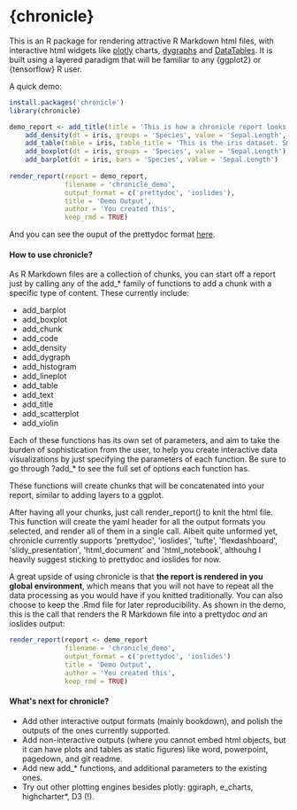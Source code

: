 {chronicle}
================

This is an R package for rendering attractive R Markdown html files,
with interactive html widgets like [plotly](https://plotly.com/r/)
charts, [dygraphs](https://rstudio.github.io/dygraphs/) and
[DataTables](https://rstudio.github.io/DT/). It is built using a layered
paradigm that will be familiar to any {ggplot2} or {tensorflow} R user.

A quick demo:

``` r
install.packages('chronicle')
library(chronicle)

demo_report <- add_title(title = 'This is how a chronicle report looks', title_level = 1) %>%
    add_density(dt = iris, groups = 'Species', value = 'Sepal.Length', faceted = F) %>%
    add_table(table = iris, table_title = 'This is the iris dataset. Smells good!', html_table_type = 'DT') %>%
    add_boxplot(dt = iris, groups = 'Species', value = 'Sepal.Length') %>%
    add_barplot(dt = iris, bars = 'Species', value = 'Sepal.Length')
    
render_report(report = demo_report,
              filename = 'chronicle_demo',
              output_format = c('prettydoc', 'ioslides'),
              title = 'Demo Output',
              author = 'You created this',
              keep_rmd = TRUE)
```

And you can see the ouput of the prettydoc format [here](https://pheymanss.github.io/).

#### How to use chronicle?

As R Markdown files are a collection of chunks, you can start off a report just by calling any of the add\_\* family of
functions to add a chunk with a specific type of content. These currently include:

-   add\_barplot
-   add\_boxplot
-   add\_chunk
-   add\_code
-   add\_density
-   add\_dygraph
-   add\_histogram
-   add\_lineplot
-   add\_table
-   add\_text
-   add\_title
-   add\_scatterplot
-   add\_violin

Each of these functions has its own set of parameters, and aim to take
the burden of sophistication from the user, to help you create
interactive data visualizations by just specifying the parameters of
each function. Be sure to go through ?add\_\* to see the full set of
options each function has.

These functions will create chunks that will be concatenated into your
report, similar to adding layers to a ggplot.

After having all your chunks, just call render\_report() to knit the
html file. This function will create the yaml header for all the output
formats you selected, and render all of them in a single call. Albeit 
quite unformed yet, chronicle currently supports 'prettydoc', 'ioslides',
'tufte', 'flexdashboard', 'slidy_presentation', 'html_document' and
'html_notebook', althouhg I heavily suggest sticking to prettydoc and 
ioslides for now.

A great upside of using chronicle is that **the report is
rendered in you global environment**, which means that you will not have
to repeat all the data processing as you would have if you knitted
traditionally. You can also choose to keep the .Rmd file for later
reproducibility. As shown in the demo, this is the call that renders 
the R Markdown file into a prettydoc *and* an ioslides output:

``` r
render_report(report <- demo_report
              filename = 'chronicle_demo',
              output_format = c('prettydoc', 'ioslides')
              title = 'Demo Output',
              author = 'You created this',
              keep_rmd = TRUE)
```

#### What's next for chronicle?

-   Add other interactive output formats (mainly bookdown), and 
    polish the outputs of the ones currently supported.
-   Add non-interactive outputs (where you cannot embed html objects, 
    but it can have plots and tables as static figures) like word,
    powerpoint, pagedown, and git readme.
-   Add new add\_\* functions, and additional parameters to the existing
    ones.
-   Try out other plotting engines besides plotly: ggiraph, e\_charts,
    highcharter\*, D3 (!).
